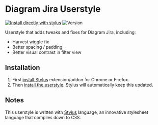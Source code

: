 # Diagram Jira Userstyle
[![Install directly with stylus](https://img.shields.io/badge/Install%20directly%20with-Stylus-116b59.svg?longCache=true&style=flat)](https://github.com/jcackowskidiagram/diagram.jira-userstyle/raw/main/diagram.jira.user.styl)
![Version](https://img.shields.io/github/v/tag/jcackowskidiagram/diagram.jira-userstyle.svg?label=version&style=flat
) 

Userstyle that adds tweaks and fixes for Diagram Jira, including:
- Harvest wiggle fix
- Better spacing / padding
- Better visual contrast in filter view

## Installation
1. First [install Stylus](https://add0n.com/stylus.html) extension/addon for Chrome or Firefox. 
2. Then [install the userstyle](https://github.com/jcackowskidiagram/diagram.jira-userstyle/raw/main/diagram.jira.user.styl). Stylus will automatically keep this updated.

## Notes
This userstyle is written with [Stylus](https://stylus-lang.com/) language, an innovative stylesheet language that compiles down to CSS.
